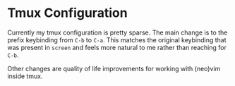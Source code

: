 # Tmux Configuration

Currently my tmux configuration is pretty sparse.  The main change is to the
prefix keybinding from `C-b` to `C-a`.  This matches the original keybinding
that was present in `screen` and feels more natural to me rather than reaching
for `C-b`.

Other changes are quality of life improvements for working with (neo)vim inside
tmux.
